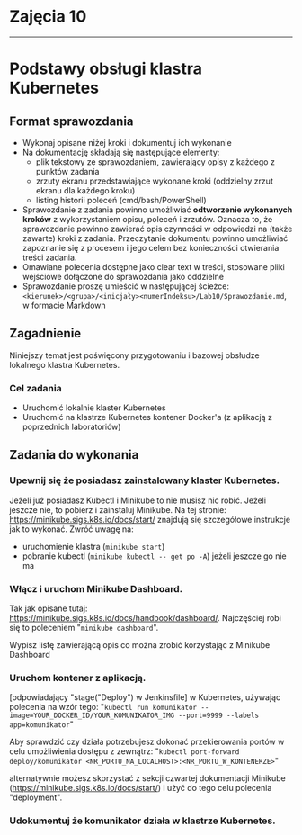 # Zajęcia 10
---
# Podstawy obsługi klastra Kubernetes

## Format sprawozdania
- Wykonaj opisane niżej kroki i dokumentuj ich wykonanie
- Na dokumentację składają się następujące elementy:
  - plik tekstowy ze sprawozdaniem, zawierający opisy z każdego z punktów zadania
  - zrzuty ekranu przedstawiające wykonane kroki (oddzielny zrzut ekranu dla każdego kroku)
  - listing historii poleceń (cmd/bash/PowerShell)
- Sprawozdanie z zadania powinno umożliwiać **odtworzenie wykonanych kroków** z wykorzystaniem opisu, poleceń i zrzutów. Oznacza to, że sprawozdanie powinno zawierać opis czynności w odpowiedzi na (także zawarte) kroki z zadania. Przeczytanie dokumentu powinno umożliwiać zapoznanie się z procesem i jego celem bez konieczności otwierania treści zadania.
- Omawiane polecenia dostępne jako clear text w treści, stosowane pliki wejściowe dołączone do sprawozdania jako oddzielne
- Sprawozdanie proszę umieścić w następującej ścieżce: ```<kierunek>/<grupa>/<inicjały><numerIndeksu>/Lab10/Sprawozdanie.md```, w formacie Markdown


## Zagadnienie
Niniejszy temat jest poświęcony przygotowaniu i bazowej obsłudze lokalnego klastra Kubernetes.

### Cel zadania
* Uruchomić lokalnie klaster Kubernetes
* Uruchomić na klastrze Kubernetes kontener Docker'a (z aplikacją z poprzednich laboratoriów)

## Zadania do wykonania
### Upewnij się że posiadasz zainstalowany klaster Kubernetes. 
Jeżeli już posiadasz Kubectl i Minikube to nie musisz nic robić.
Jeżeli jeszcze nie, to pobierz i zainstaluj Minikube.
Na tej stronie: https://minikube.sigs.k8s.io/docs/start/ znajdują się szczegółowe instrukcje jak to wykonać. 
Zwróć uwagę na:
- uruchomienie klastra (```minikube start```)
- pobranie kubectl (```minikube kubectl -- get po -A```) jeżeli jeszcze go nie ma

### Włącz i uruchom Minikube Dashboard. 
Tak jak opisane tutaj: https://minikube.sigs.k8s.io/docs/handbook/dashboard/.
Najczęściej robi się to poleceniem "```minikube dashboard```".

Wypisz listę zawierającą opis co można zrobić korzystając z Minikube Dashboard

### Uruchom kontener z aplikacją.
[odpowiadający "stage("Deploy") w Jenkinsfile] w Kubernetes, używając polecenia na wzór tego:
"```kubectl run komunikator --image=YOUR_DOCKER_ID/YOUR_KOMUNIKATOR_IMG --port=9999 --labels app=komunikator```"

Aby sprawdzić czy działa potrzebujesz dokonać przekierowania portów w celu umożliwienia dostępu z zewnątrz:
"```kubectl port-forward deploy/komunikator <NR_PORTU_NA_LOCALHOST>:<NR_PORTU_W_KONTENERZE>```"

alternatywnie możesz skorzystać z sekcji czwartej dokumentacji Minikube (https://minikube.sigs.k8s.io/docs/start/) i użyć do tego celu polecenia "deployment".

### Udokumentuj że komunikator działa w klastrze Kubernetes. 